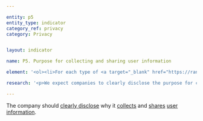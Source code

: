 ```yaml
---

entity: p5
entity_type: indicator
category_ref: privacy
category: Privacy


layout: indicator

name: P5. Purpose for collecting and sharing user information

element: '<ol><li>For each type of <a target="_blank" href="https://rankingdigitalrights.org/2018-indicators/#userinformation">user information</a> the company collects, does the company <a target="_blank" href="https://rankingdigitalrights.org/2018-indicators/#clearlydisclose">clearly disclose</a> its purpose for collection?</li><li>Does the company <a target="_blank" href="https://rankingdigitalrights.org/2018-indicators/#clearlydisclose">clearly disclose</a> whether it combines <a target="_blank" href="https://rankingdigitalrights.org/2018-indicators/#userinformation">user information</a> from various company services and if so, why?</li><li>For each type of <a target="_blank" href="https://rankingdigitalrights.org/2018-indicators/#userinformation">user information</a> the company shares, does the company <a target="_blank" href="https://rankingdigitalrights.org/2018-indicators/#clearlydisclose">clearly disclose</a> its purpose for sharing?</li><li>Does the company <a target="_blank" href="https://rankingdigitalrights.org/2018-indicators/#clearlydisclose">clearly disclose</a> that it limits its use of <a target="_blank" href="https://rankingdigitalrights.org/2018-indicators/#userinformation">user information</a> to the purpose for which it was collected?</li></ol>'

research: '<p>We expect companies to clearly disclose the purpose for collecting and sharing user information for each type of user information it collects and shares. In addition, many companies own or operate a variety of products and services, and we expect companies to clearly disclose how user information can be shared or combined across services. Finally, companies should publicly commit to the principle of use limitation, which is part of the OECD privacy guidelines, among other frameworks.</p><p><b>Potential Sources:</b></p><ul><li>Company privacy policy</li><li>Company webpage or section on data protection or data collection</li></ul>'

---
```

The company should <a target="_blank" href="https://rankingdigitalrights.org/2018-indicators/#clearlydisclose">clearly disclose</a> why it <a target="_blank" href="https://rankingdigitalrights.org/2018-indicators/#collect">collects</a> and <a target="_blank" href="https://rankingdigitalrights.org/2018-indicators/#share">shares</a> <a target="_blank" href="https://rankingdigitalrights.org/2018-indicators/#userinformation">user information</a>.